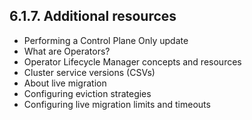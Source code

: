 ## 6.1.7. Additional resources

- Performing a Control Plane Only update
- What are Operators?
- Operator Lifecycle Manager concepts and resources
- Cluster service versions (CSVs)
- About live migration
- Configuring eviction strategies
- Configuring live migration limits and timeouts

